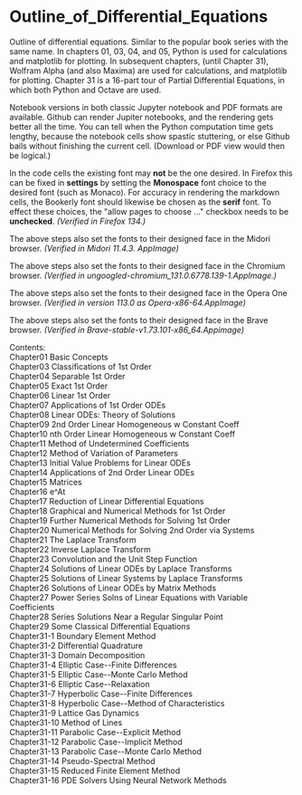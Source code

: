 # Outline_of_Differential_Equations

Outline of differential equations. Similar to the popular book series with the same name. In chapters 01, 03, 04, and 05, Python is used for calculations and matplotlib for plotting. In subsequent chapters, (until Chapter 31), Wolfram Alpha (and also Maxima) are used for calculations, and matplotlib for plotting. Chapter 31 is a 16-part tour of Partial Differential Equations, in which both Python and Octave are used.

Notebook versions in both classic Jupyter notebook and PDF formats are available.  Github can render Jupiter notebooks, and the rendering gets better all the time. You can tell when the Python computation time gets lengthy, because the notebook cells show spastic stuttering, or else Github bails without finishing the current cell. (Download or PDF view would then be logical.)

In the code cells the existing font may **not** be the one desired. In Firefox this can be fixed in **settings** by setting the **Monospace** font choice to the desired font (such as Monaco). For accuracy in rendering the markdown cells, the Bookerly font should likewise be chosen as the **serif** font. To effect these choices, the "allow pages to choose ..." checkbox needs to be **unchecked**. _(Verified in Firefox 134.)_

The above steps also set the fonts to their designed face in the Midori browser. _(Verified in Midori 11.4.3. AppImage)_

The above steps also set the fonts to their designed face in the Chromium browser. _(Verified in ungoogled-chromium_131.0.6778.139-1.AppImage.)_

The above steps also set the fonts to their designed face in the Opera One browser. _(Verified in version 113.0 as Opera-x86-64.AppImage)_

The above steps also set the fonts to their designed face in the Brave browser. _(Verified in Brave-stable-v1.73.101-x86\_64.Appimage)_


Contents:  
Chapter01 Basic Concepts  
Chapter03 Classifications of 1st Order  
Chapter04 Separable 1st Order  
Chapter05 Exact 1st Order  
Chapter06 Linear 1st Order  
Chapter07 Applications of 1st Order ODEs    
Chapter08 Linear ODEs: Theory of Solutions    
Chapter09 2nd Order Linear Homogeneous w Constant Coeff  
Chapter10 nth Order Linear Homogeneous w Constant Coeff  
Chapter11 Method of Undetermined Coefficients  
Chapter12 Method of Variation of Parameters   
Chapter13 Initial Value Problems for Linear ODEs  
Chapter14 Applications of 2nd Order Linear ODEs  
Chapter15 Matrices  
Chapter16 e^At  
Chapter17 Reduction of Linear Differential Equations  
Chapter18 Graphical and Numerical Methods for 1st Order  
Chapter19 Further Numerical Methods for Solving 1st Order  
Chapter20 Numerical Methods for Solving 2nd Order via Systems  
Chapter21 The Laplace Transform  
Chapter22 Inverse Laplace Transform  
Chapter23 Convolution and the Unit Step Function  
Chapter24 Solutions of Linear ODEs by Laplace Transforms  
Chapter25 Solutions of Linear Systems by Laplace Transforms  
Chapter26 Solutions of Linear ODEs by Matrix Methods  
Chapter27 Power Series Solns of Linear Equations with Variable Coefficients  
Chapter28 Series Solutions Near a Regular Singular Point  
Chapter29 Some Classical Differential Equations  
Chapter31-1 Boundary Element Method  
Chapter31-2 Differential Quadrature  
Chapter31-3 Domain Decomposition  
Chapter31-4 Elliptic Case--Finite Differences  
Chapter31-5 Elliptic Case--Monte Carlo Method  
Chapter31-6 Elliptic Case--Relaxation  
Chapter31-7 Hyperbolic Case--Finite Differences  
Chapter31-8 Hyperbolic Case--Method of Characteristics  
Chapter31-9 Lattice Gas Dynamics    
Chapter31-10 Method of Lines  
Chapter31-11 Parabolic Case--Explicit Method  
Chapter31-12 Parabolic Case--Implicit Method  
Chapter31-13 Parabolic Case--Monte Carlo Method  
Chapter31-14 Pseudo-Spectral Method  
Chapter31-15 Reduced Finite Element Method  
Chapter31-16 PDE Solvers Using Neural Network Methods  

















